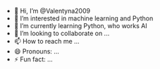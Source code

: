 - 👋 Hi, I’m @Valentyna2009
- 👀 I’m interested in machine learning and Python
- 🌱 I’m currently learning Python, who works AI
- 💞️ I’m looking to collaborate on ...
- 📫 How to reach me ...
- 😄 Pronouns: ...
- ⚡ Fun fact: ...

<!---
Valentyna2009/Valentyna2009 is a ✨ special ✨ repository because its `README.md` (this file) appears on your GitHub profile.
You can click the Preview link to take a look at your changes.
--->
